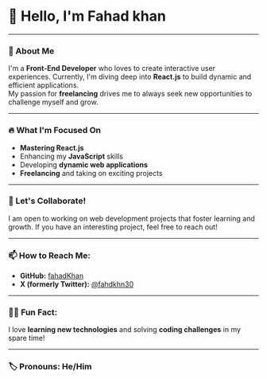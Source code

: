 # 👋 Hello, I'm Fahad khan

---

### 🌟 About Me
I'm a **Front-End Developer** who loves to create interactive user experiences. Currently, I'm diving deep into **React.js** to build dynamic and efficient applications.  
My passion for **freelancing** drives me to always seek new opportunities to challenge myself and grow.

---

### 🔥 What I'm Focused On
- **Mastering React.js**  
- Enhancing my **JavaScript** skills  
- Developing **dynamic web applications**  
- **Freelancing** and taking on exciting projects

---

### 🤝 Let's Collaborate!
I am open to working on web development projects that foster learning and growth. If you have an interesting project, feel free to reach out!

---

### 📫 How to Reach Me:
- **GitHub:** [fahadKhan](https://github.com/fahadKhan)  
- **X (formerly Twitter):** [@fahdkhn30](https://x.com/fahdkhn30)  

---

### 🧑‍💻 Fun Fact:
I love **learning new technologies** and solving **coding challenges** in my spare time!  

---

### 🏷️ Pronouns: **He/Him**
